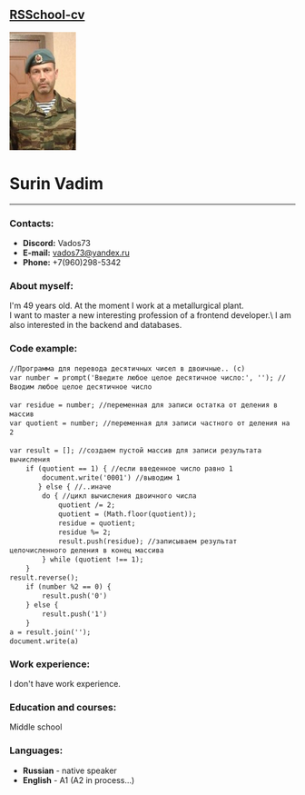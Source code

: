 ## [RSSchool-cv](https://rs.school/)
![photo](https://github.com/vados73/rsschool-cv/blob/gh-pages/img/123.jpg)
# **Surin Vadim**
***

### Contacts:
   - **Discord:** Vados73
   - **E-mail:** <vados73@yandex.ru>
   - **Phone:** +7(960)298-5342

### About myself:
I'm 49 years old. At the moment I work at a metallurgical plant.\
I want to master a new interesting profession of a frontend developer.\ 
I am also interested in the backend and databases.

### Code example:
```
//Программа для перевода десятичных чисел в двоичные.. (с)
var number = prompt('Введите любое целое десятичное число:', ''); //Вводим любое целое десятичное число

var residue = number; //переменная для записи остатка от деления в массив
var quotient = number; //переменная для записи частного от деления на 2

var result = []; //создаем пустой массив для записи результата вычисления
    if (quotient == 1) { //если введенное число равно 1
        document.write('0001') //выводим 1
       } else { //..иначе
        do { //цикл вычисления двоичного числа    
            quotient /= 2;
            quotient = (Math.floor(quotient));
            residue = quotient;
            residue %= 2;
            result.push(residue); //записываем результат целочисленного деления в конец массива
        } while (quotient !== 1);
    }
result.reverse();
    if (number %2 == 0) {
        result.push('0')    
    } else {
        result.push('1')
    }
a = result.join('');
document.write(a)
```

### Work experience:
I don't have work experience.

### Education and courses:
Middle school

### Languages:
   - **Russian** - native speaker
   - **English** - A1 (A2 in process...)


